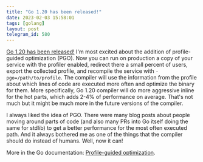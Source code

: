 ```yaml
---
title: "Go 1.20 has been released!"
date: 2023-02-03 15:58:01
tags: [golang]
layout: post
telegram_id: 580
---
```


[Go 1.20 has been released!](https://go.dev/doc/go1.20) I'm most excited about the addition of profile-guided optimization (PGO). Now you can run on production a copy of your service with the profiler enabled, redirect there a small percent of users, export the collected profile, and recompile the service with `-pgo=/path/to/profile`. The compiler will use the information from the profile about which lines of code are executed more often and optimize the binary for them. More specifically, Go 1.20 compiler will do more aggressive inline for the hot parts, which adds 2-4% of performance on average. That's not much but it might be much more in the future versions of the compiler.

I always liked the idea of PGO. There were many blog posts about people moving around parts of code (and also many PRs into Go itself doing the same for stdlib) to get a better performance for the most often executed path. And it always bothered me as one of the things that the compiler should do instead of humans. Well, now it can!

More in the Go documentation: [Profile-guided optimization](https://go.dev/doc/pgo).
